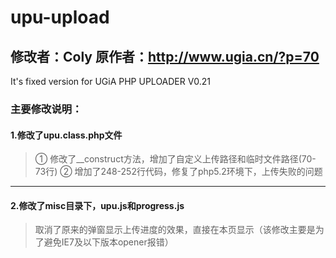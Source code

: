 # upu-upload #
修改者：Coly
原作者：http://www.ugia.cn/?p=70
--------------------------------------
It's fixed version for UGiA PHP UPLOADER V0.21

### 主要修改说明：

#### 1.修改了upu.class.php文件 ####
>  ①  修改了__construct方法，增加了自定义上传路径和临时文件路径(70-73行)
>  ②  增加了248-252行代码，修复了php5.2环境下，上传失败的问题

--------------------------------------

#### 2.修改了misc目录下，upu.js和progress.js ####
>  取消了原来的弹窗显示上传进度的效果，直接在本页显示（该修改主要是为了避免IE7及以下版本opener报错）

